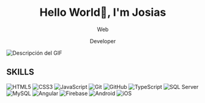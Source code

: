 <h1 align="center"> Hello World👋, I'm Josias  </h1>

<p align="center" color="blue">Web</p>
<p align="center" color="blue">Developer</p>

![Descripción del GIF](https://user-images.githubusercontent.com/115187902/230700872-d5f44b85-56c7-4e27-80a4-6e2db901e60c.gif)



## SKILLS

![HTML5](https://img.shields.io/badge/HTML5-E34F26?style=for-the-badge&logo=html5&logoColor=white)  ![CSS3](https://img.shields.io/badge/CSS3-1572B6?style=for-the-badge&logo=css3&logoColor=white) ![JavaScript](https://img.shields.io/badge/JavaScript-F7DF1E?style=for-the-badge&logo=javascript&logoColor=black) ![Git](https://img.shields.io/badge/Git-F05032?style=for-the-badge&logo=git&logoColor=white) ![GitHub](https://img.shields.io/badge/GitHub-181717?style=for-the-badge&logo=github&logoColor=white)   ![TypeScript](https://img.shields.io/badge/TypeScript-3178C6?style=for-the-badge&logo=typescript&logoColor=white)   ![SQL Server](https://img.shields.io/badge/SQL_Server-CC2927?style=for-the-badge&logo=microsoft-sql-server&logoColor=white)  ![MySQL](https://img.shields.io/badge/MySQL-4479A1?style=for-the-badge&logo=mysql&logoColor=white)  ![Angular](https://img.shields.io/badge/Angular-E23237?style=for-the-badge&logo=angular&logoColor=white)  ![Firebase](https://img.shields.io/badge/Firebase-FFCA28?style=for-the-badge&logo=firebase&logoColor=black)  ![Android](https://img.shields.io/badge/Android-3DDC84?style=for-the-badge&logo=android&logoColor=white)  ![iOS](https://img.shields.io/badge/iOS-000000?style=for-the-badge&logo=apple&logoColor=white)

<!--
**JuanRbDev/JuanRbDev** is a ✨ _special_ ✨ repository because its `README.md` (this file) appears on your GitHub profile.
